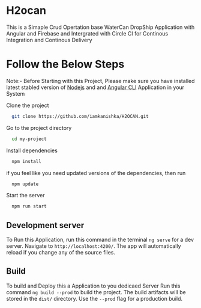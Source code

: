 # H2ocan

This is a Simaple Crud Opertation base WaterCan DropShip Application with Angular and Firebase and Intergrated with Circle CI for Continous Integration and Continous Delivery


# Follow the Below Steps

Note:- Before Starting with this Project, Please make sure you have installed latest stabled version of [Nodejs](https://nodejs.org/en/) and and [Angular CLI](https://angular.io/cli)  Application in your System 


Clone the project

```bash
  git clone https://github.com/iamkanishka/H2OCAN.git
```

Go to the project directory

```bash
  cd my-project
```

Install dependencies

```bash
  npm install
```
if you feel like you need updated versions of the dependencies, then run
```bash
  npm update
```


Start the server

```bash
  npm run start
```



## Development server

To Run this Application, run this command in the terminal   `ng serve` for a dev server. Navigate to `http://localhost:4200/`. The app will automatically reload if you change any of the source files.


## Build

To build and Deploy this a Application to you dedicaed Server Run this command  `ng build --prod` to build the project. The build artifacts will be stored in the `dist/` directory. Use the `--prod` flag for a production build.



